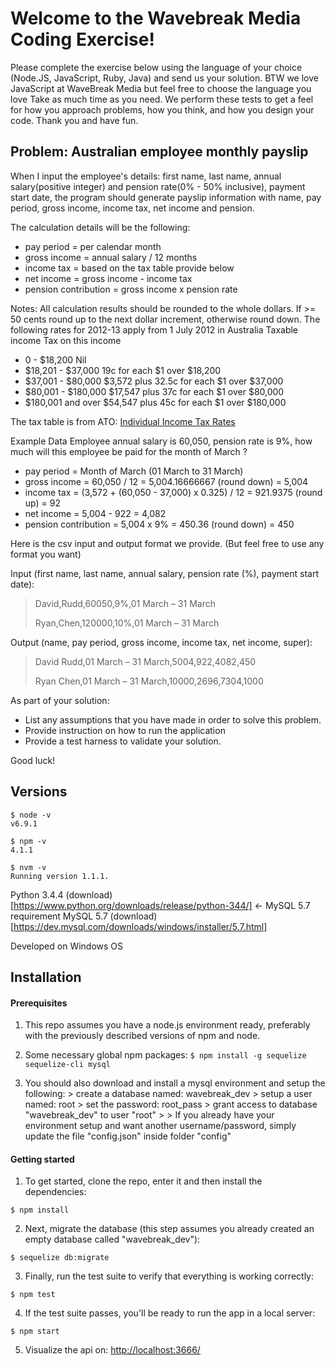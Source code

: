 # Welcome to the Wavebreak Media Coding Exercise!

Please complete the exercise below using the language of your choice (Node.JS, JavaScript, Ruby, Java) and send us your solution. BTW we love JavaScript at WaveBreak Media but feel free to choose the language  you love Take as much time as you need. We perform these tests to get a feel for how you approach problems, how you think, and how you design your code. Thank you and have fun.

## Problem: Australian employee monthly payslip

When I input the employee's details: first name, last name, annual salary(positive integer) and pension rate(0% - 50% inclusive), payment start date, the program should generate payslip information with name, pay period, gross income, income tax, net income and pension.

The calculation details will be the following:
* pay period = per calendar month
* gross income = annual salary / 12 months
* income tax = based on the tax table provide below
* net income = gross income - income tax
* pension contribution = gross income x pension rate

Notes: All calculation results should be rounded to the whole dollars. If >= 50 cents round up to the next dollar increment, otherwise round down. The following rates for 2012-13 apply from 1 July 2012 in Australia Taxable income Tax on this income
* 0 - $18,200 Nil
* $18,201 - $37,000 19c for each $1 over $18,200
* $37,001 - $80,000 $3,572 plus 32.5c for each $1 over $37,000
* $80,001 - $180,000 $17,547 plus 37c for each $1 over $80,000
* $180,001 and over $54,547 plus 45c for each $1 over $180,000

The tax table is from ATO: [Individual Income Tax Rates](https://www.ato.gov.au/Rates/Individual-income-tax-rates/)

Example Data
Employee annual salary is 60,050, pension rate is 9%, how much will this employee be paid for the month of March ?
* pay period = Month of March (01 March to 31 March)
* gross income = 60,050 / 12 = 5,004.16666667 (round down) = 5,004
* income tax = (3,572 + (60,050 - 37,000) x 0.325) / 12 = 921.9375 (round up) = 92
* net income = 5,004 - 922 = 4,082
* pension contribution = 5,004 x 9% = 450.36 (round down) = 450

Here is the csv input and output format we provide. (But feel free to use any format you want)

  Input (first name, last name, annual salary, pension rate (%), payment start date):
  > David,Rudd,60050,9%,01 March – 31 March
  >
  > Ryan,Chen,120000,10%,01 March – 31 March

  Output (name, pay period, gross income, income tax, net income, super):
  > David Rudd,01 March – 31 March,5004,922,4082,450
  >
  > Ryan Chen,01 March – 31 March,10000,2696,7304,1000

As part of your solution:
* List any assumptions that you have made in order to solve this problem.
* Provide instruction on how to run the application
* Provide a test harness to validate your solution.

Good luck!


## Versions

```
$ node -v
v6.9.1

$ npm -v
4.1.1

$ nvm -v
Running version 1.1.1.
```
Python 3.4.4 (download)[https://www.python.org/downloads/release/python-344/] <- MySQL 5.7 requirement
MySQL 5.7 (download)[https://dev.mysql.com/downloads/windows/installer/5.7.html]

Developed on Windows OS


## Installation

#### Prerequisites

  1. This repo assumes you have a node.js environment ready, preferably with the previously described versions of npm and node.

  2. Some necessary global npm packages:
    ```
    $ npm install -g sequelize sequelize-cli mysql
    ```

  3. You should also download and install a mysql environment and setup the following:
    > create a database named: wavebreak_dev
    > setup a user named: root
    > set the password: root_pass
    > grant access to database "wavebreak_dev" to user "root"
    >
    > If you already have your environment setup and want another username/password, simply update the file "config.json" inside folder "config"

#### Getting started

1. To get started, clone the repo, enter it and then install the dependencies:
  ```
  $ npm install
  ```

2. Next, migrate the database (this step assumes you already created an empty database called "wavebreak_dev"):
  ```
  $ sequelize db:migrate
  ```

3. Finally, run the test suite to verify that everything is working correctly:
  ```
  $ npm test
  ```

4. If the test suite passes, you'll be ready to run the app in a local server:
  ```
  $ npm start
  ```

5. Visualize the api on: [http://localhost:3666/](http://localhost:3666/)
